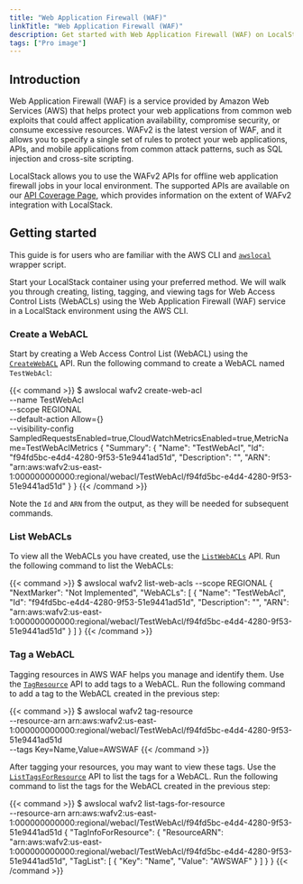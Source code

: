 ```yaml
---
title: "Web Application Firewall (WAF)"
linkTitle: "Web Application Firewall (WAF)"
description: Get started with Web Application Firewall (WAF) on LocalStack
tags: ["Pro image"]
---
```


## Introduction

Web Application Firewall (WAF) is a service provided by Amazon Web Services (AWS) that helps protect your web applications from common web exploits that could affect application availability, compromise security, or consume excessive resources. WAFv2 is the latest version of WAF, and it allows you to specify a single set of rules to protect your web applications, APIs, and mobile applications from common attack patterns, such as SQL injection and cross-site scripting.

LocalStack allows you to use the WAFv2 APIs for offline web application firewall jobs in your local environment. The supported APIs are available on our [API Coverage Page](https://docs.localstack.cloud/references/coverage/coverage_wafv2/), which provides information on the extent of WAFv2 integration with LocalStack.

## Getting started

This guide is for users who are familiar with the AWS CLI and [`awslocal`](https://github.com/localstack/awscli-local) wrapper script. 

Start your LocalStack container using your preferred method. We will walk you through creating, listing, tagging, and viewing tags for Web Access Control Lists (WebACLs) using the Web Application Firewall (WAF) service in a LocalStack environment using the AWS CLI.

### Create a WebACL

Start by creating a Web Access Control List (WebACL) using the [`CreateWebACL`](https://docs.aws.amazon.com/waf/latest/APIReference/API_CreateWebACL.html) API. Run the following command to create a WebACL named `TestWebAcl`:

{{< command >}}
$ awslocal wafv2 create-web-acl \
    --name TestWebAcl \
    --scope REGIONAL \
    --default-action Allow={} \
    --visibility-config SampledRequestsEnabled=true,CloudWatchMetricsEnabled=true,MetricName=TestWebAclMetrics
<disable-copy>
{
    "Summary": {
        "Name": "TestWebAcl",
        "Id": "f94fd5bc-e4d4-4280-9f53-51e9441ad51d",
        "Description": "",
        "ARN": "arn:aws:wafv2:us-east-1:000000000000:regional/webacl/TestWebAcl/f94fd5bc-e4d4-4280-9f53-51e9441ad51d"
    }
}
</disable-copy>
{{< /command >}}

Note the `Id` and `ARN` from the output, as they will be needed for subsequent commands.

### List WebACLs

To view all the WebACLs you have created, use the [`ListWebACLs`](https://docs.aws.amazon.com/waf/latest/APIReference/API_ListWebACLs.html) API. Run the following command to list the WebACLs:

{{< command >}}
$ awslocal wafv2 list-web-acls --scope REGIONAL
<disable-copy>
{
    "NextMarker": "Not Implemented",
    "WebACLs": [
        {
            "Name": "TestWebAcl",
            "Id": "f94fd5bc-e4d4-4280-9f53-51e9441ad51d",
            "Description": "",
            "ARN": "arn:aws:wafv2:us-east-1:000000000000:regional/webacl/TestWebAcl/f94fd5bc-e4d4-4280-9f53-51e9441ad51d"
        }
    ]
}
</disable-copy>
{{< /command >}}

### Tag a WebACL

Tagging resources in AWS WAF helps you manage and identify them. Use the [`TagResource`](https://docs.aws.amazon.com/waf/latest/APIReference/API_TagResource.html) API to add tags to a WebACL. Run the following command to add a tag to the WebACL created in the previous step:

{{< command >}}
$ awslocal wafv2 tag-resource \
    --resource-arn arn:aws:wafv2:us-east-1:000000000000:regional/webacl/TestWebAcl/f94fd5bc-e4d4-4280-9f53-51e9441ad51d \
    --tags Key=Name,Value=AWSWAF
{{< /command >}}

After tagging your resources, you may want to view these tags. Use the [`ListTagsForResource`](https://docs.aws.amazon.com/waf/latest/APIReference/API_ListTagsForResource.html) API to list the tags for a WebACL. Run the following command to list the tags for the WebACL created in the previous step:

{{< command >}}
$ awslocal wafv2 list-tags-for-resource \
    --resource-arn arn:aws:wafv2:us-east-1:000000000000:regional/webacl/TestWebAcl/f94fd5bc-e4d4-4280-9f53-51e9441ad51d
<disable-copy>
{
    "TagInfoForResource": {
        "ResourceARN": "arn:aws:wafv2:us-east-1:000000000000:regional/webacl/TestWebAcl/f94fd5bc-e4d4-4280-9f53-51e9441ad51d",
        "TagList": [
            {
                "Key": "Name",
                "Value": "AWSWAF"
            }
        ]
    }
}
</disable-copy>
{{< /command >}}
